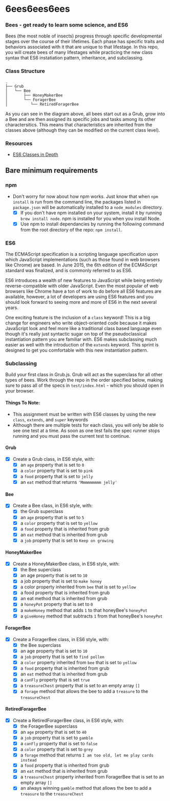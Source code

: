 # 6ees6ees6ees

### Bees - get ready to learn some science, and ES6

Bees (the most noble of insects) progress through specific developmental stages over the course of their lifetimes. Each phase has specific traits and behaviors associated with it that are unique to that lifestage. In this repo, you will create bees of many lifestages while practicing the new class syntax that ES6 instatiation pattern, inheritance, and subclassing.

### Class Structure

    .
    ├── Grub
    │   └── Bee
    │       ├── HoneyMakerBee
    │       └── ForagerBee
    │          └── RetiredForagerBee

As you can see in the diagram above, all bees start out as a Grub, grow into a Bee and are then assigned its specific jobs and tasks among its other charactersitics. This means that characteristics are inherited from the classes above (although they can be modified on the current class level).

### Resources
* [ES6 Classes in Depth](https://ponyfoo.com/articles/es6-classes-in-depth)

## Bare minimum requirements

### npm

- Don't worry for now about how npm works. Just know that when `npm install` is run from the command line, the packages listed in `package.json` will be automatically installed to a `node_modules` directory.
  - [x] If you don't have npm installed on your system, install it by running `brew install node`. npm is installed for you when you install Node.
  - [x] Use npm to install dependancies by running the following command from the root directory of the repo: `npm install`.

### ES6

The ECMAScript specification is a scripting language specification upon which JavaScript implementations (such as those found in web browsers like Chrome) are based. In June 2015, the 6th edition of the ECMAScript standard was finalized, and is commonly referred to as ES6.

ES6 introduces a wealth of new features to JavaScript while being entirely reverse-compatible with older JavaScript. Even the most popular of web browsers like Chrome have a ton of work to do before all ES6 features are available, however, a lot of developers are using ES6 features and you should look forward to seeing more and more of ES6 in the next several years.

One exciting feature is the inclusion of a `class` keyword! This is a big change for engineers who write object-oriented code because it makes JavaScript look and feel more like a traditional class based language even though it's really just syntactic sugar on top of the pseudoclassical instantiation pattern you are familiar with. ES6 makes subclassing much easier as well with the introduction of the `extends` keyword. This sprint is designed to get you comfortable with this new instantiation pattern.

### Subclassing

Build your first class in Grub.js. Grub will act as the superclass for all other types of bees. Work through the repo in the order specified below, making sure to pass all of the specs in `test/index.html` - which you should open in your browser.

#### Things To Note:
- This assignment must be written with ES6 classes by using the new `class`, `extends`, and `super` keywords
- Although there are multiple tests for each class, you will only be able to see one test at a time. As soon as one test fails the spec runner stops running and you must pass the current test to continue.

#### Grub
- [x] Create a Grub class, in ES6 style, with:
  - [x] an `age` property that is set to `0`
  - [x] a `color` property that is set to `pink`
  - [x] a `food` property that is set to `jelly`
  - [x] an `eat` method that returns `'Mmmmmmmmm jelly'`

#### Bee
- [x] Create a Bee class, in ES6 style, with:
  - [x] the Grub superclass
  - [x] an `age` property that is set to `5`
  - [x] a `color` property that is set to `yellow`
  - [x] a `food` property that is inherited from grub
  - [x] an `eat` method that is inherited from grub
  - [x] a `job` property that is set to `Keep on growing`

#### HoneyMakerBee
- [x] Create a HoneyMakerBee class, in ES6 style, with:
  - [x] the Bee superclass
  - [x] an age property that is set to `10`
  - [x] a job property that is set to `make honey`
  - [x] a color property inherited from `bee` that is set to `yellow`
  - [x] a food property that is inherited from grub
  - [x] an eat method that is inherited from grub
  - [x] a `honeyPot` property that is set to `0`
  - [x] a `makeHoney` method that adds `1` to that honeyBee's `honeyPot`
  - [x] a `giveHoney` method that subtracts `1` from that honeyBee's `honeyPot`

#### ForagerBee
- [x] Create a ForagerBee class, in ES6 style, with:
  - [x] the Bee superclass
  - [x] an age property that is set to `10`
  - [x] a `job` property that is set to `find pollen`
  - [x] a `color` property inherited from `bee` that is set to `yellow`
  - [x] a `food` property that is inherited from grub
  - [x] an `eat` method that is inherited from grub
  - [x] a `canFly` property that is set `true`
  - [x] a `treasureChest` property that is set to an empty array `[]`
  - [x] a `forage` method that allows the bee to add a `treasure` to the `treasureChest`

#### RetiredForagerBee
- [x] Create a RetiredForagerBee class, in ES6 style, with:
  - [x] the ForagerBee superclass
  - [x] an `age` property that is set to `40`
  - [x] a `job` property that is set to `gamble`
  - [x] a `canFly` property that is set to `false`
  - [x] a `color` property that is set to `grey`
  - [x] a `forage` method that returns `I am too old, let me play cards instead`
  - [x] a `food` property that is inherited from grub
  - [x] an `eat` method that is inherited from grub
  - [x] a `treasureChest` property inherited from ForagerBee that is set to an empty array `[]`
  - [x] an always winning `gamble` method that allows the bee to add a `treasure` to the `treasureChest`

